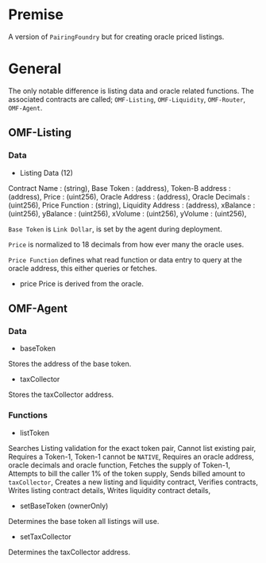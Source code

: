 # **Premise**
A version of `PairingFoundry` but for creating oracle priced listings. 

# **General**
The only notable difference is listing data and oracle related functions. The associated contracts are called; `OMF-Listing`, `OMF-Liquidity`, `OMF-Router`, `OMF-Agent`. 

## **OMF-Listing**

### **Data**

- Listing Data (12) 

Contract Name : (string),
Base Token : (address), 
Token-B address : (address),
Price : (uint256),
Oracle Address : (address), 
Oracle Decimals : (uint256),
Price Function : (string), 
Liquidity Address : (address),
xBalance : (uint256),
yBalance : (uint256),
xVolume : (uint256),
yVolume : (uint256),

`Base Token` is `Link Dollar`, is set by the agent during deployment. 

`Price` is normalized to 18 decimals from how ever many the oracle uses. 

`Price Function` defines what read function or data entry to query at the oracle address, this either queries or fetches. 

- price 
Price is derived from the oracle. 

## **OMF-Agent**

### **Data**

- baseToken 

Stores the address of the base token.

- taxCollector 

Stores the taxCollector address. 

### **Functions**

- listToken 

Searches Listing validation for the exact token pair,
Cannot list existing pair,
Requires a Token-1,
Token-1 cannot be `NATIVE`,
Requires an oracle address, oracle decimals and oracle function,
Fetches the supply of Token-1, 
Attempts to bill the caller 1% of the token supply, 
Sends billed amount to `taxCollector`, 
Creates a new listing and liquidity contract,
Verifies contracts,
Writes listing contract details,
Writes liquidity contract details,

- setBaseToken (ownerOnly) 

Determines the base token all listings will use. 

- setTaxCollector 

Determines the taxCollector address. 

